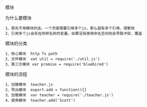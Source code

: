 模块

为什么要模块

    1、首先不用模块的话，一个页面需要引用多个js，那么就有多个引用，很繁琐
    2、引用多个js会存在同样名称的变量，如果没有使用命名空间则会导致冲突，覆盖

模块的分类

    1、核心模块  http fs path
    2、文件模块  vat util = require('./util.js')
    3、第三方模块 var promise = require('bluebired')

模块的流程

    1、创建模块  teacher.js
    2、导出模块  export.add = function(){}
    3、加载模块  var teacher = require('./teacher.js')
    4、使用模块  teacher.add('Scott')

